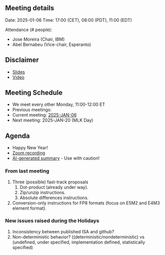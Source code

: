## Meeting details

Date: 2025-01-06
Time: 17:00 (CET), 08:00 (PDT), 11:00 (EDT)

Attendance (# people):

- Jose Moreira (Chair, IBM)
- Abel Bernabeu (Vice-chair, Esperanto)

## Disclaimer

- [Slides](https://docs.google.com/presentation/d/1LNhpuNwU54TgwGfcl-Fgf4HUFxCxh0AztPaeqMuRQRw/edit?pli=1#slide=id.p1)
- [Video](https://wiki.riscv.org/display/HOME/Meeting+Disclosures)

## Meeting Schedule

- We meet every other Monday, 11:00-12:00 ET
- Previous meetings:
- Current meeting: [2025-JAN-06](https://github.com/riscv-admin/vector/tree/main/minutes/2025/2026-01-06)
- Next meeting: 2025-JAN-20 (MLK Day)

## Agenda
- Happy New Year!
- [Zoom recording]()
- [AI-generated summary]() - Use with caution!

### From last meeting
1. Three (possible) fast-track proposals
      1. Dot-product (already under way).
      2. Zip/unzip instructions.
      3. Absolute differences instructions. 
2. Conversion-only instructions for FP8 formats (focus on E5M2 and E4M3 element format).

### New issues raised during the Holidays
1. Inconsistency between published ISA and github?
2. Non-deterministic behavior? ((deterministic/nondeterministic) vs (undefined, under specified, implementation defined, statistically specified)
